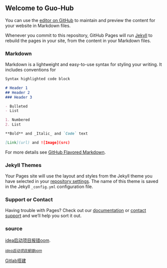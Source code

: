 ## Welcome to Guo-Hub

You can use the [editor on GitHub](https://github.com/guoamocker/guo-hub/edit/gh-pages/index.md) to maintain and preview the content for your website in Markdown files.

Whenever you commit to this repository, GitHub Pages will run [Jekyll](https://jekyllrb.com/) to rebuild the pages in your site, from the content in your Markdown files.

### Markdown

Markdown is a lightweight and easy-to-use syntax for styling your writing. It includes conventions for

```markdown
Syntax highlighted code block

# Header 1
## Header 2
### Header 3

- Bulleted
- List

1. Numbered
2. List

**Bold** and _Italic_ and `Code` text

[Link](url) and ![Image](src)
```

For more details see [GitHub Flavored Markdown](https://guides.github.com/features/mastering-markdown/).

### Jekyll Themes

Your Pages site will use the layout and styles from the Jekyll theme you have selected in your [repository settings](https://github.com/guoamocker/guo-hub/settings/pages). The name of this theme is saved in the Jekyll `_config.yml` configuration file.

### Support or Contact

Having trouble with Pages? Check out our [documentation](https://docs.github.com/categories/github-pages-basics/) or [contact support](https://support.github.com/contact) and we’ll help you sort it out.


### source

[idea启动项目报错oom](https://guides.github.com/features/mastering-markdown/).

<small><i><a href='https://guoamocker.github.io/guo-hub/'>idea启动项目报错oom</a></i></small>


[Gitlab搭建](https://note.youdao.com/s/8vmDmX0h)





